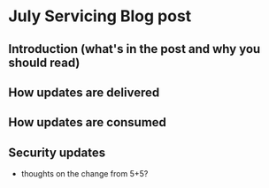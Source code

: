 # July Servicing Blog post


## Introduction (what's in the post and why you should read)

## How updates are delivered

## How updates are consumed

## Security updates


- thoughts on the change from 5+5?

